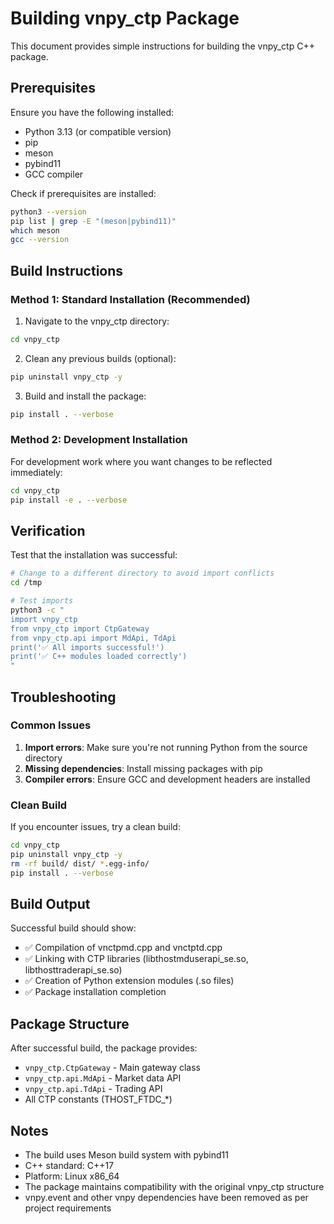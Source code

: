 # Building vnpy_ctp Package

This document provides simple instructions for building the vnpy_ctp C++ package.

## Prerequisites

Ensure you have the following installed:
- Python 3.13 (or compatible version)
- pip
- meson
- pybind11
- GCC compiler

Check if prerequisites are installed:
```bash
python3 --version
pip list | grep -E "(meson|pybind11)"
which meson
gcc --version
```

## Build Instructions

### Method 1: Standard Installation (Recommended)

1. Navigate to the vnpy_ctp directory:
```bash
cd vnpy_ctp
```

2. Clean any previous builds (optional):
```bash
pip uninstall vnpy_ctp -y
```

3. Build and install the package:
```bash
pip install . --verbose
```

### Method 2: Development Installation

For development work where you want changes to be reflected immediately:

```bash
cd vnpy_ctp
pip install -e . --verbose
```

## Verification

Test that the installation was successful:

```bash
# Change to a different directory to avoid import conflicts
cd /tmp

# Test imports
python3 -c "
import vnpy_ctp
from vnpy_ctp import CtpGateway
from vnpy_ctp.api import MdApi, TdApi
print('✅ All imports successful!')
print('✅ C++ modules loaded correctly')
"
```

## Troubleshooting

### Common Issues

1. **Import errors**: Make sure you're not running Python from the source directory
2. **Missing dependencies**: Install missing packages with pip
3. **Compiler errors**: Ensure GCC and development headers are installed

### Clean Build

If you encounter issues, try a clean build:

```bash
cd vnpy_ctp
pip uninstall vnpy_ctp -y
rm -rf build/ dist/ *.egg-info/
pip install . --verbose
```

## Build Output

Successful build should show:
- ✅ Compilation of vnctpmd.cpp and vnctptd.cpp
- ✅ Linking with CTP libraries (libthostmduserapi_se.so, libthosttraderapi_se.so)
- ✅ Creation of Python extension modules (.so files)
- ✅ Package installation completion

## Package Structure

After successful build, the package provides:
- `vnpy_ctp.CtpGateway` - Main gateway class
- `vnpy_ctp.api.MdApi` - Market data API
- `vnpy_ctp.api.TdApi` - Trading API
- All CTP constants (THOST_FTDC_*)

## Notes

- The build uses Meson build system with pybind11
- C++ standard: C++17
- Platform: Linux x86_64
- The package maintains compatibility with the original vnpy_ctp structure
- vnpy.event and other vnpy dependencies have been removed as per project requirements
